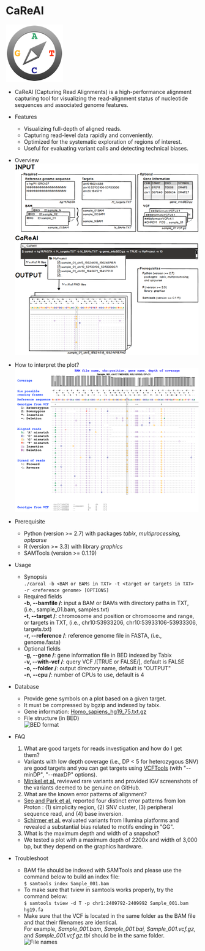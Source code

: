 # CaReAl

![CaReAl](/imgs/CaReAl_logo.png)

 * CaReAl (Capturing Read Alignments) is a high-performance alignment capturing tool for visualizing the read-alignment status of nucleotide sequences and associated genome features.

 * Features
   * Visualizing full-depth of aligned reads.
   * Capturing read-level data rapidly and conveniently.
   * Optimized for the systematic exploration of regions of interest.
   * Useful for evaluating variant calls and detecting technical biases.

 * Overview  
 ![Overview](/imgs/CaReAl_overview.png)
 
 * How to interpret the plot?  
 ![CaReAl snapshot](/imgs/CaReAl_example.png)

 * Prerequisite
   * Python (version >= 2.7) with packages _tabix, multiprocessing, optparse_
   * R (version >= 3.3) with library _graphics_
   * SAMTools (version >= 0.1.19)
   
 * Usage
   - Synopsis  
   ```./careal -b <BAM or BAMs in TXT> -t <target or targets in TXT> -r <reference genome> [OPTIONS]```
   * Required fields  
        **-b, --bamfile /<FILE/>**: input a BAM or BAMs with directory paths in TXT, (i.e., sample_01.bam, samples.txt)  
        **-t, --target /<FILE/>**: chromosome and position or chromosome and range, or targets in TXT, (i.e., chr10:53933206, chr10:53933106-53933306, targets.txt)  
        **-r, --reference /<FILE/>**: reference genome file in FASTA, (i.e., genome.fasta)  
   * Optional fields  
        **-g, --gene /<FILE/>**: gene information file in BED indexed by Tabix  
        **-v, --with-vcf /<STRING/>**: query VCF /[TRUE or FALSE/], default is FALSE  
        **-o, --folder /<STRING/>**: output directory name, default is "OUTPUT"  
        **-n, --cpu /<NUMBER/>**: number of CPUs to use, default is 4  

 * Database
   * Provide gene symbols on a plot based on a given target.
   * It must be compressed by bgzip and indexed by tabix.
   * Gene information: [Homo_sapiens_hg19_75.txt.gz](/database/Homo_sapiens_hg19_75.txt.gz)
   * File structure (in BED)  
   ![BED format](/imgs/gene_db_structure.png)

 * FAQ
   1. What are good targets for reads investigation and how do I get them?  
     * Variants with low depth coverage (i.e., DP < 5 for heterozygous SNV) are good targets and you can get targets using [VCFTools](https://vcftools.github.io/man_latest.html) (with "--minDP", "--maxDP" options).
     * [Minikel et al.](http://stm.sciencemag.org/content/8/322/322ra9) reviewed rare variants and provided IGV screenshots of the variants deemed to be genuine on GitHub.
   2. What are the known error patterns of alignment?  
     * [Seo and Park et al.](http://journals.plos.org/plosone/article?id=10.1371/journal.pone.0181304) reported four distinct error patterns from Ion Proton : (1) simplicity region, (2) SNV cluster, (3) peripheral sequence read, and (4) base inversion.
     * [Schirmer et al.](https://bmcbioinformatics.biomedcentral.com/articles/10.1186/s12859-016-0976-y) evaluated variants from Illumina platforms and revealed a substantial bias related to motifs ending in "GG".
   3. What is the maximum depth and width of a snapshot?
     * We tested a plot with a maximum depth of 2200x and width of 3,000 bp, but they depend on the graphics hardware.

 * Troubleshoot
   - BAM file should be indexed with SAMTools and please use the command below to build an index file:  
   ```$ samtools index Sample_001.bam```
   - To make sure that tview in samtools works properly, try the command below:  
   ```$ samtools tview -d T -p chr1:2409792-2409992 Sample_001.bam hg19.fa```
   - Make sure that the VCF is located in the same folder as the BAM file and that their filenames are identical.  
     For example, _Sample_001.bam, Sample_001.bai, Sample_001.vcf.gz,_ and _Sample_001.vcf.gz.tbi_ should be in the same folder.  
     ![File names](/imgs/bam_vcf_directory.png)
